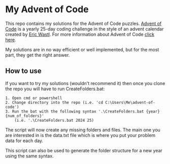 
# My Advent of Code

This repo contains my solutions for the Advent of Code puzzles. [Advent of Code](https://aventofcode.com) is a yearly 25-day coding challenge in the style of an advent calendar created by [Eric Wastl](https://was.tl/). For more information about Advent of Code [click here](https://adventofcode.com/2024/about).

My solutions are in no way efficient or well implemented, but for the most part, they get the right answer.




## How to use

If you want to try my solutions (wouldn't recommend it) then once you clone the repo you will have to run CreateFolders.bat:

    1. Open cmd or powershell
    2. Change directory into the repo (i.e. 'cd C:\Users\Me\advent-of-code')
    3. Run the bat with the following syntax '.\CreateFolders.bat {year} {num_of_folders}' 
        (i.e. '.\CreateFolders.bat 2024 25)

The script will now create any missing folders and files. The main one you are interested in is the data.txt file which is where you put your problem data for each day.

This script can also be used to generate the folder structure for a new year using the same syntax.
